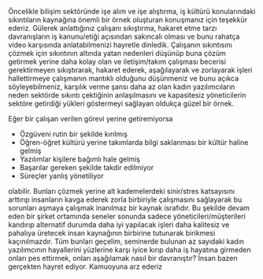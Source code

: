 Öncelikle bilişim sektöründe işe alım ve işe alıştırma, iş kültürü konularındaki sıkıntıların kaynağına önemli bir örnek oluşturan konuşmanız için teşekkür ederiz.
Gülerek anlattığınız çalışanı sıkıştırma, hakaret etme tarzı davranışların iş kanunu/etiği açısından sakıncalı olması ve bunu rahatça video karşısında anlatabilmenizi hayretle dinledik.
Çalışanın sıkıntısını çözmek için sıkıntının altında yatan nedenleri düşünüp buna çözüm getirmek yerine daha kolay olan ve iletişim/takım çalışması becerisi gerektirmeyen sıkıştırarak, hakaret ederek, aşağılayarak ve zorlayarak işleri hallettirmeye çalışmanın mantıklı olduğunu düşünmeniz ve bunu açıkca söyleyebilmeniz, karşılık verme şansı daha az olan kadın yazılımcıların neden sektörde sıkıntı çektiğinin anlaşılmasını ve kapasitesiz yöneticilerin sektöre getirdiği yükleri göstermeyi sağlayan oldukça güzel bir örnek.

Eğer bir çalışan verilen görevi yerine getiremiyorsa

- Özgüveni rutin bir şekilde kırılmış
- Öğren-öğret kültürü yerine takımlarda bilgi saklanması bir kültür haline gelmiş
- Yazılımlar kişilere bağımlı hale gelmiş
- Başarılar gereken şekilde takdir edilmiyor
- Süreçler yanlış yönetiliyor

olabilir. Bunları çözmek yerine alt kademelerdeki sinir/stres katsayısını arttırıp insanların kavga ederek zorla birbiriyle çalışmasını sağlayarak bu sorunları aşmaya çalışmak inanılmaz bir kaynak israfıdır. Bu şekilde devam eden bir şirket ortamında seneler sonunda sadece yöneticileri/müşterileri kandırıp alternatif durumda daha iyi yapılacak işleri daha kalitesiz ve pahalıya üretecek insan kaynağının birbirine tutunarak birikmesi kaçınılmazdır.
Tüm bunları geçelim, seminerde bulunan az sayıdaki kadın yazılımcının hayallerini yüzlerine karşı iyice kırıp daha iş hayatına girmeden onları pes ettirmek, onları aşağılamak nasıl bir davranıştır? İnsan bazen gerçekten hayret ediyor.
Kamuoyuna arz ederiz

